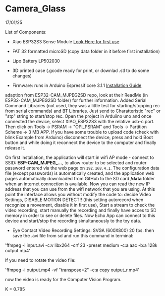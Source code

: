 # Camera_Glass
17/01/25

List of Components:

- Xiao ESP32S3 Sense Module [Look Here for first use](https://wiki.seeedstudio.com/xiao_esp32s3_getting_started/)
- FAT 32 formatted microSD (copy data folder in it before first installation)
- Lipo Battery LP502030
- 3D printed case (.gcode ready for print, or downlad .stl to do some changes)

- Firmware: runs in Arduino Espressif core 3.1.1 [Installation Guide](https://docs.espressif.com/projects/arduino-esp32/en/latest/installing.html)

adaption from ESP32-CAM_MJPEG2SD repo, look at their ReadMe (in ESP32-CAM_MJPEG2SD folder) for further information. Added Serial Command Libraries (not used, they was a little test for starting/stopping rec from serial commands) and BT Libraries. Just send to Charatteristic "rec" or "stp" string to start/stop rec.
Open the project in Arduiino uno and once connected the device, select XIAO_ESP32S3 with the relative usb-c port.
Then click on Tools -> PSRAM -> "OPI_PSRAM" and Tools -> Partition Scheme -> 3 MB APP.
If you have some trouble to upload code (check with blink Example from Arduino) disconnect the device, press and hold Boot button and while doing it reconnect the device to the computer and finally release it.

On first installation, the application will start in wifi AP mode - connect to SSID: **ESP-CAM_MJPEG_...**, to allow router to be selected and router password entered via the web page on `192.168.4.1`. The configuration data file (except passwords) is automatically created, and the application web pages automatically downloaded from GitHub to the SD card **/data** folder when an internet connection is available. Now you can read the new IP address that you can use from the wifi network that you are using. At this point the interface allows you without modify the code to: decide Video Settings, DISABLE MOTION DETECT!! (this setting autorecord when recognize a movement, disable it in first use), Start a stream to check the video recording, start manually the recording and finally have acces to SD memory in order to see or delete files. Now Echo App can connect to this device and start/stop the recording simultaneously to the toy data.

- Eye Contact Video Recording Settings: SVGA (600X800) 20 fps. then save the .avi file from sd and run this command in terminal: 

'ffmpeg -i input.avi -c:v libx264 -crf 23 -preset medium -c:a aac -b:a 128k output.mp4'

If you need to rotate the video file:

'ffmpeg -i output.mp4 -vf "transpose=2" -c:a copy output_r.mp4'

now the video is ready for the Computer Vision Program.

K = 0.785

